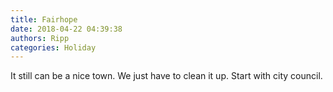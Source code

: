 ```yaml
---
title: Fairhope
date: 2018-04-22 04:39:38
authors: Ripp
categories: Holiday
---
```


 It still can be a nice town.  We just have to clean it up.   Start with city council.